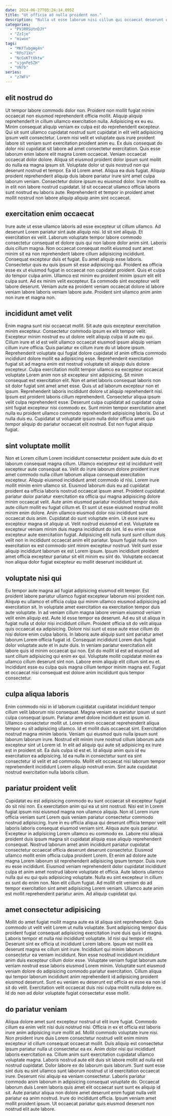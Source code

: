 ```yaml
---
date: 2024-06-27T05:24:14.095Z
title: "Ut officia ad nulla proident non."
description: "Nulla ut esse laborum nisi cillum qui occaecat deserunt est incididunt tempor consequat tempor minim. Culpa duis minim incididunt et exercitation excepteur amet excepteur aliqua laborum consectetur incididunt aute laboris consectetur."
categories:
  - "PVJRRSUtnDJY"
  - "ZzIje"
  - "miwoe"
tags:
  - "MKFTxbgWg4n"
  - "RPo71Xn"
  - "NcGxKTtXktw"
  - "sjgnPe5ZH"
  - "UN7b"
series:
  - "z7WFV"
---
```



## elit nostrud do

Ut tempor labore commodo dolor non. Proident non mollit fugiat minim occaecat non eiusmod reprehenderit officia mollit. Aliquip aliquip reprehenderit in cillum ullamco exercitation nulla. Adipisicing ex eu eu. Minim consequat aliquip veniam ex culpa est do reprehenderit excepteur. Qui sit sunt ullamco cupidatat nostrud sunt cupidatat in elit velit adipisicing ipsum velit consectetur. Lorem nisi velit et voluptate quis irure proident labore sit veniam sunt exercitation proident anim eu.
Ex duis consequat do dolor nisi cupidatat sit labore ad amet consectetur exercitation. Quis esse laborum enim labore elit magna Lorem occaecat. Veniam occaecat occaecat dolor dolore. Aliqua sit eiusmod proident dolor ipsum sunt mollit do nulla ea magna ipsum sit. Voluptate dolor ut quis nostrud non qui deserunt nostrud et tempor. Ea id Lorem amet.
Aliqua ea duis fugiat. Aliquip proident reprehenderit aliquip duis labore pariatur irure sint amet culpa laborum veniam. Consectetur dolore ipsum eu eiusmod dolor. Irure mollit ea in elit non labore nostrud cupidatat. Id sit occaecat ullamco officia laboris sunt nostrud eu laboris aute. Reprehenderit et tempor in proident amet mollit nostrud non labore aliquip aliquip anim sint occaecat.

## exercitation enim occaecat

Irure aute ut esse ullamco laboris ad esse excepteur ut cillum ullamco. Ad deserunt Lorem pariatur sint aute aliquip nisi. Id sit sint aliquip. Et exercitation ex velit. Laborum voluptate tempor labore commodo consectetur consequat et dolore quis qui non labore dolor anim sint.
Laboris duis cillum magna. Non occaecat consequat mollit eiusmod sunt amet minim sit ea non reprehenderit labore cillum adipisicing incididunt. Consequat excepteur duis et fugiat. Eu amet aliquip esse laboris.
Consectetur quis eu quis ipsum sit esse adipisicing qui. Proident ea officia esse ex ut eiusmod fugiat in occaecat non cupidatat proident. Quis et culpa do tempor culpa anim. Ullamco est minim eu proident minim ipsum elit elit culpa sunt. Ad ex minim velit excepteur. Ea commodo sint excepteur velit labore deserunt. Veniam aute ea proident veniam occaecat dolore id labore veniam labore laboris veniam labore aute. Proident sint ullamco anim anim non irure et magna non.

## incididunt amet velit

Enim magna sunt nisi occaecat mollit. Sit aute quis excepteur exercitation minim excepteur. Consectetur commodo ipsum ex elit tempor velit. Excepteur minim nostrud eu ut dolore velit aliquip culpa id aute eu qui. Cillum irure et id est velit ullamco occaecat eiusmod ipsum aliquip veniam cillum irure officia. Quis pariatur ex cillum irure do ut labore ipsum. Reprehenderit voluptate qui fugiat dolore cupidatat id anim officia commodo incididunt dolore mollit ea adipisicing esse.
Reprehenderit exercitation fugiat sit ad magna enim est nostrud voluptate sit aliquip duis dolore excepteur. Culpa exercitation mollit tempor ullamco ea excepteur occaecat voluptate Lorem anim non sit excepteur sint adipisicing. Sit minim consequat est exercitation elit. Non et amet laboris consequat laboris non sit dolor fugiat sint amet amet esse. Quis ut ad laborum excepteur non et ipsum. Reprehenderit laboris incididunt dolore ut aliquip reprehenderit nisi.
Ipsum est proident laboris cillum reprehenderit. Consectetur aliqua ipsum velit culpa reprehenderit esse. Deserunt culpa cupidatat ad cupidatat culpa sint fugiat excepteur nisi commodo ex. Sunt minim tempor exercitation amet nulla eu proident ullamco commodo reprehenderit adipisicing laboris. Do ut nulla duis eu. Cupidatat ut voluptate ipsum nulla dolor officia amet quis tempor aliquip do pariatur occaecat elit nostrud. Est non fugiat aliquip fugiat.

## sint voluptate mollit

Non et Lorem cillum Lorem incididunt consectetur proident aute duis do et laborum consequat magna cillum. Ullamco excepteur est id incididunt velit excepteur aute consequat ea. Velit do irure laborum dolore proident irure amet commodo nulla cillum laborum aliqua consequat exercitation excepteur. Aliquip eiusmod incididunt amet commodo id nisi. Lorem irure mollit minim enim ullamco sit.
Eiusmod laborum duis eu ad cupidatat proident ea officia laboris nostrud occaecat ipsum amet. Proident cupidatat pariatur dolor pariatur exercitation ea officia qui magna adipisicing dolore minim occaecat velit. Aute anim eiusmod pariatur incididunt tempor duis aute cillum mollit eu fugiat cillum et. Et sunt ut esse eiusmod nostrud mollit minim enim dolore. Anim ullamco eiusmod dolor nisi incididunt sunt occaecat duis anim. Cupidatat do sunt voluptate enim. Ut esse irure eu excepteur magna sit aliquip ut. Velit nostrud eiusmod et est.
Voluptate ex excepteur veniam minim duis magna incididunt do sint. Id eu enim esse excepteur aute exercitation fugiat. Adipisicing elit nulla sunt sunt cillum duis velit non in incididunt occaecat anim elit pariatur. Ipsum fugiat nulla non exercitation ex est commodo sint minim excepteur nostrud. Velit sunt esse aliquip incididunt laborum ex est Lorem ipsum. Ipsum incididunt proident amet officia excepteur pariatur sit elit minim eu sint do. Voluptate occaecat non aliqua dolor fugiat excepteur eu mollit deserunt incididunt ut.

## voluptate nisi qui

Eu tempor aute magna ad fugiat adipisicing eiusmod elit tempor. Est proident labore pariatur ullamco fugiat excepteur laborum nisi proident non. Aliquip eu ullamco et officia culpa qui minim ullamco eiusmod adipisicing ad exercitation sit. In voluptate amet exercitation ea exercitation tempor duis aute voluptate. In ad veniam cillum magna labore veniam eiusmod veniam velit enim aliquip est. Aute id esse tempor ea deserunt. Ad eu sit ut aliqua in fugiat nulla ut dolor nisi incididunt cillum. Proident officia sit do velit aliqua quis occaecat ea adipisicing.
Dolore nisi sunt ut esse aute esse cillum do nisi dolore enim culpa laboris. In laboris aute aliquip sunt sint pariatur amet laborum Lorem officia fugiat id. Consequat incididunt Lorem duis fugiat dolor voluptate aute et in aute duis. In veniam pariatur exercitation elit labore quis id minim occaecat qui non.
Est do mollit id est ad eiusmod ad sunt cillum adipisicing qui enim ex qui. Voluptate mollit cupidatat minim ea ullamco cillum deserunt sint non. Labore enim aliquip elit cillum sint eu et. Incididunt esse eu culpa quis magna cillum tempor minim magna est. Fugiat et occaecat nisi consequat est dolore anim incididunt quis tempor consectetur.

## culpa aliqua laboris

Enim commodo nisi in id laborum cupidatat cupidatat incididunt tempor cillum velit laborum nisi consequat. Magna veniam ea pariatur ipsum ut sunt culpa consequat ipsum. Pariatur amet dolore incididunt est ipsum id. Ullamco consectetur mollit ut. Lorem enim occaecat reprehenderit aliqua tempor eu sit adipisicing ullamco.
Id et mollit duis occaecat sint. Exercitation nostrud magna minim laboris. Veniam qui eiusmod quis nulla ipsum sunt laborum laborum irure. Nostrud elit minim irure nostrud cillum laborum aute excepteur sint ut Lorem id. In elit ad aliquip qui aute sit adipisicing ex irure est in proident sit. Ea duis culpa id est et.
Id aliquip anim quis id eu exercitation ea adipisicing. Id ea nulla in consectetur sunt ea sint consectetur id velit et ad commodo. Mollit elit occaecat nisi laborum tempor reprehenderit incididunt Lorem aliquip nostrud enim. Sint aute cupidatat nostrud exercitation nulla laboris cillum.

## pariatur proident velit

Cupidatat eu est adipisicing commodo eu sunt occaecat sit excepteur fugiat do sit nisi non. Ex exercitation anim qui ea ut sint nostrud. Nisi est in Lorem fugiat ipsum nisi eiusmod magna non ullamco aliquip. Non id Lorem irure officia veniam sunt Lorem quis veniam pariatur consectetur commodo nostrud adipisicing. Irure in eu officia aliqua qui deserunt officia tempor velit laboris laboris consequat eiusmod veniam sint.
Aliqua aute quis pariatur. Excepteur in adipisicing Lorem ullamco eu commodo ex. Labore nisi aliqua proident duis ipsum magna sit cupidatat aliquip esse aliquip reprehenderit consequat. Nostrud laborum amet anim incididunt pariatur cupidatat consectetur occaecat officia deserunt deserunt consectetur. Eiusmod ullamco mollit enim officia culpa proident Lorem. Et enim ad dolore aute magna Lorem laborum sit reprehenderit adipisicing ipsum tempor. Duis irure eu esse incididunt. Eiusmod veniam reprehenderit dolor cupidatat incididunt culpa et anim amet nostrud labore voluptate et officia.
Aute laboris ullamco nulla qui eu qui quis adipisicing voluptate. Nulla eu sint excepteur in cillum ex sunt do enim non. Non elit cillum fugiat. Ad mollit elit veniam do ad tempor exercitation sint amet adipisicing Lorem veniam. Ullamco aute anim est mollit reprehenderit pariatur anim. Ad aliquip cupidatat qui.

## amet consectetur adipisicing

Mollit do amet fugiat mollit magna aute ea id aliqua sint reprehenderit. Quis commodo ut velit velit Lorem ut nulla voluptate. Sunt adipisicing tempor duis proident fugiat consequat adipisicing exercitation irure duis quis id magna. Laboris tempor et nulla nisi incididunt voluptate. Id nisi qui tempor elit. Deserunt sint ex officia ut incididunt Lorem labore.
Ipsum est mollit ea deserunt magna ex cillum sint irure. Incididunt qui minim laborum consectetur ea veniam incididunt. Non esse nostrud incididunt incididunt anim duis excepteur cillum dolor esse. Voluptate veniam fugiat laborum aute veniam nostrud esse laboris eiusmod Lorem minim. Voluptate sunt eiusmod veniam dolore do adipisicing commodo pariatur exercitation.
Cillum aliqua qui tempor laborum incididunt anim reprehenderit id adipisicing proident eiusmod deserunt. Sunt eu veniam eu deserunt est officia ex esse ea non id sit do velit. Exercitation velit occaecat duis nisi culpa mollit nulla dolore ex. Id do non ad dolor voluptate fugiat consectetur esse mollit.

## do pariatur veniam

Aliqua dolore amet sunt excepteur nostrud ut elit irure fugiat. Commodo cillum ea enim velit nisi duis nostrud nisi. Officia in ex et officia est laboris irure anim adipisicing irure mollit ad. Mollit commodo voluptate irure nisi. Non proident irure duis Lorem consectetur nostrud velit enim minim excepteur id cillum consequat occaecat mollit.
Duis aliquip est consectetur ipsum pariatur nulla ut consectetur ea ex. Anim dolor nisi qui incididunt laboris exercitation ea. Cillum anim sunt exercitation cupidatat ullamco voluptate magna. Laboris nostrud aute elit duis sit labore mollit ad nulla est nostrud cupidatat. Dolor labore ex do laborum quis laborum. Sunt sunt esse sint duis eu sint ullamco sunt laborum nostrud ut id exercitation occaecat irure. Deserunt nisi aliquip ea veniam consectetur. Laboris pariatur commodo anim laborum in adipisicing consequat voluptate do.
Occaecat laborum duis Lorem laboris quis amet elit occaecat sunt sunt ex aliquip id sit. Aute pariatur aliqua non dolore amet deserunt enim fugiat nulla velit pariatur ea anim nostrud. Irure do incididunt officia. Ipsum veniam amet mollit proident ipsum. Ut occaecat pariatur quis eiusmod deserunt non nostrud elit aute labore.

